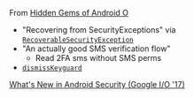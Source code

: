 From [Hidden Gems of Android O](https://medium.com/@ianhlake/hidden-gems-of-android-o-7def63136629)

- "Recovering from SecurityExceptions" via [`RecoverableSecurityException`](https://developer.android.com/reference/android/app/RecoverableSecurityException.html)
- "An actually good SMS verification flow"
  - Read 2FA sms without SMS perms
- [`dismissKeyguard`](https://developer.android.com/reference/android/app/KeyguardManager.html#dismissKeyguard%28android.app.Activity,%20android.app.KeyguardManager.KeyguardDismissCallback,%20android.os.Handler%29)

[What's New in Android Security (Google I/O '17)](https://www.youtube.com/watch?v=C9_ytg6MUP0)
